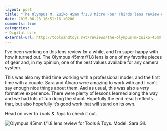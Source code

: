 ```yaml
---
layout: post
title: "The Olympus M. Zuiko 45mm f/1.8 Micro Four Thirds lens review over at Tools &amp; Toys"
date: 2015-06-23 16:51:16 +0200
comments: true
categories: 
- Digital Life
external-url: http://toolsandtoys.net/reviews/the-olympus-m-zuiko-45mm-f1-8-micro-four-thirds-lens-review/
---
```


I’ve been working on this lens review for a while, and I’m super happy with how it turned out. The Olympus 45mm f/1.8 lens is one of my favorite pieces of gear and, in my opinion, one of the best values available for any camera system.

This was also my third time working with a professional model, and the first time with a couple. Sara and Álvaro were amazing to work with and I can’t say enough nice things about them. And as usual, this was also a _very_ formative experience. There were plenty of lessons learned along the way and we had lots of fun doing the shoot. Hopefully the end result reflects that, but also hopefully it’s good work that will stand on its own. 

Head on over to _Tools & Toys_ to check it out.

<p class="extra-width"><img src="https://c1.staticflickr.com/1/333/19061239376_6b7bb6c803_o.jpg" title="Olympus 45mm f/1.8 lens review for Tools & Toys. Model: Sara Gil."></p>